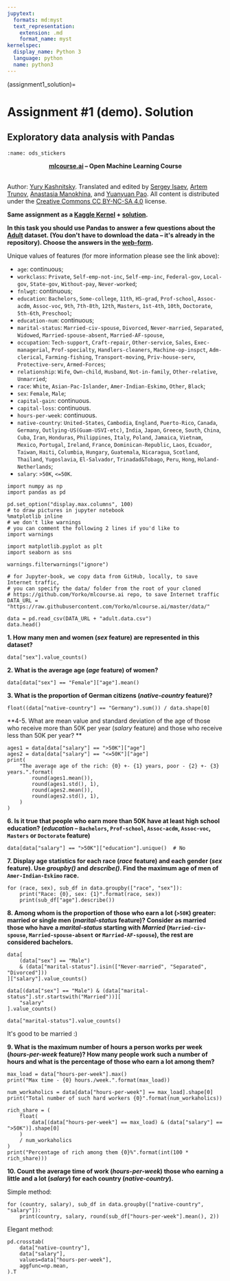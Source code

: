 ```yaml
---
jupytext:
  formats: md:myst
  text_representation:
    extension: .md
    format_name: myst
kernelspec:
  display_name: Python 3
  language: python
  name: python3
---
```


(assignment1_solution)=

# Assignment #1 (demo). Solution

## Exploratory data analysis with Pandas

```{figure} /_static/img/ods_stickers.jpg
:name: ods_stickers
```

**<center>[mlcourse.ai](https://mlcourse.ai) – Open Machine Learning Course** </center><br>

Author: [Yury Kashnitsky](https://www.linkedin.com/in/festline/). Translated and edited by [Sergey Isaev](https://www.linkedin.com/in/isvforall/), [Artem Trunov](https://www.linkedin.com/in/datamove/), [Anastasia Manokhina](https://www.linkedin.com/in/anastasiamanokhina/), and [Yuanyuan Pao](https://www.linkedin.com/in/yuanyuanpao/). All content is distributed under the [Creative Commons CC BY-NC-SA 4.0](https://creativecommons.org/licenses/by-nc-sa/4.0/) license.


**Same assignment as a [Kaggle Kernel](https://www.kaggle.com/kashnitsky/a1-demo-pandas-and-uci-adult-dataset) + [solution](https://www.kaggle.com/kashnitsky/a1-demo-pandas-and-uci-adult-dataset-solution).**

**In this task you should use Pandas to answer a few questions about the [Adult](https://archive.ics.uci.edu/ml/datasets/Adult) dataset. (You don't have to download the data – it's already  in the repository). Choose the answers in the [web-form](https://docs.google.com/forms/d/1uY7MpI2trKx6FLWZte0uVh3ULV4Cm_tDud0VDFGCOKg).**

Unique values of features (for more information please see the link above):
- `age`: continuous;
- `workclass`: `Private`, `Self-emp-not-inc`, `Self-emp-inc`, `Federal-gov`, `Local-gov`, `State-gov`, `Without-pay`, `Never-worked`;
- `fnlwgt`: continuous;
- `education`: `Bachelors`, `Some-college`, `11th`, `HS-grad`, `Prof-school`, `Assoc-acdm`, `Assoc-voc`, `9th`, `7th-8th`, `12th`, `Masters`, `1st-4th`, `10th`, `Doctorate`, `5th-6th`, `Preschool`;
- `education-num`: continuous;
- `marital-status`: `Married-civ-spouse`, `Divorced`, `Never-married`, `Separated`, `Widowed`, `Married-spouse-absent`, `Married-AF-spouse`,
- `occupation`: `Tech-support`, `Craft-repair`, `Other-service`, `Sales`, `Exec-managerial`, `Prof-specialty`, `Handlers-cleaners`, `Machine-op-inspct`, `Adm-clerical`, `Farming-fishing`, `Transport-moving`, `Priv-house-serv`, `Protective-serv`, `Armed-Forces`;
- `relationship`: `Wife`, `Own-child`, `Husband`, `Not-in-family`, `Other-relative`, `Unmarried`;
- `race`: `White`, `Asian-Pac-Islander`, `Amer-Indian-Eskimo`, `Other`, `Black`;
- `sex`: `Female`, `Male`;
- `capital-gain`: continuous.
- `capital-loss`: continuous.
- `hours-per-week`: continuous.
- `native-country`: `United-States`, `Cambodia`, `England`, `Puerto-Rico`, `Canada`, `Germany`, `Outlying-US(Guam-USVI-etc)`, `India`, `Japan`, `Greece`, `South`, `China`, `Cuba`, `Iran`, `Honduras`, `Philippines`, `Italy`, `Poland`, `Jamaica`, `Vietnam`, `Mexico`, `Portugal`, `Ireland`, `France`, `Dominican-Republic`, `Laos`, `Ecuador`, `Taiwan`, `Haiti`, `Columbia`, `Hungary`, `Guatemala`, `Nicaragua`, `Scotland`, `Thailand`, `Yugoslavia`, `El-Salvador`, `Trinadad&Tobago`, `Peru`, `Hong`, `Holand-Netherlands`;
- `salary`: `>50K`, `<=50K`.


```{code-cell} ipython3
import numpy as np
import pandas as pd

pd.set_option("display.max.columns", 100)
# to draw pictures in jupyter notebook
%matplotlib inline
# we don't like warnings
# you can comment the following 2 lines if you'd like to
import warnings

import matplotlib.pyplot as plt
import seaborn as sns

warnings.filterwarnings("ignore")
```


```{code-cell} ipython3
# for Jupyter-book, we copy data from GitHub, locally, to save Internet traffic,
# you can specify the data/ folder from the root of your cloned
# https://github.com/Yorko/mlcourse.ai repo, to save Internet traffic
DATA_URL = "https://raw.githubusercontent.com/Yorko/mlcourse.ai/master/data/"
```


```{code-cell} ipython3
data = pd.read_csv(DATA_URL + "adult.data.csv")
data.head()
```

**1. How many men and women (*sex* feature) are represented in this dataset?**


```{code-cell} ipython3
data["sex"].value_counts()
```

**2. What is the average age (*age* feature) of women?**


```{code-cell} ipython3
data[data["sex"] == "Female"]["age"].mean()
```

**3. What is the proportion of German citizens (*native-country* feature)?**


```{code-cell} ipython3
float((data["native-country"] == "Germany").sum()) / data.shape[0]
```

**4-5. What are mean value and standard deviation of the age of those who receive more than 50K per year (*salary* feature) and those who receive less than 50K per year? **


```{code-cell} ipython3
ages1 = data[data["salary"] == ">50K"]["age"]
ages2 = data[data["salary"] == "<=50K"]["age"]
print(
    "The average age of the rich: {0} +- {1} years, poor - {2} +- {3} years.".format(
        round(ages1.mean()),
        round(ages1.std(), 1),
        round(ages2.mean()),
        round(ages2.std(), 1),
    )
)
```

**6. Is it true that people who earn more than 50K have at least high school education? (*education* – `Bachelors`, `Prof-school`, `Assoc-acdm`, `Assoc-voc`, `Masters` or `Doctorate` feature)**


```{code-cell} ipython3
data[data["salary"] == ">50K"]["education"].unique()  # No
```

**7. Display age statistics for each race (*race* feature) and each gender (*sex* feature). Use *groupby()* and *describe()*. Find the maximum age of men of `Amer-Indian-Eskimo` race.**


```{code-cell} ipython3
for (race, sex), sub_df in data.groupby(["race", "sex"]):
    print("Race: {0}, sex: {1}".format(race, sex))
    print(sub_df["age"].describe())
```

**8. Among whom is the proportion of those who earn a lot (`>50K`) greater: married or single men (*marital-status* feature)? Consider as married those who have a *marital-status* starting with *Married* (`Married-civ-spouse`, `Married-spouse-absent` or `Married-AF-spouse`), the rest are considered bachelors.**


```{code-cell} ipython3
data[
    (data["sex"] == "Male")
    & (data["marital-status"].isin(["Never-married", "Separated", "Divorced"]))
]["salary"].value_counts()
```


```{code-cell} ipython3
data[(data["sex"] == "Male") & (data["marital-status"].str.startswith("Married"))][
    "salary"
].value_counts()
```


```{code-cell} ipython3
data["marital-status"].value_counts()
```

It's good to be married :)

**9. What is the maximum number of hours a person works per week (*hours-per-week* feature)? How many people work such a number of hours and what is the percentage of those who earn a lot among them?**


```{code-cell} ipython3
max_load = data["hours-per-week"].max()
print("Max time - {0} hours./week.".format(max_load))

num_workaholics = data[data["hours-per-week"] == max_load].shape[0]
print("Total number of such hard workers {0}".format(num_workaholics))

rich_share = (
    float(
        data[(data["hours-per-week"] == max_load) & (data["salary"] == ">50K")].shape[0]
    )
    / num_workaholics
)
print("Percentage of rich among them {0}%".format(int(100 * rich_share)))
```

**10. Count the average time of work (*hours-per-week*) those who earning a little and a lot (*salary*) for each country (*native-country*).**

Simple method:


```{code-cell} ipython3
for (country, salary), sub_df in data.groupby(["native-country", "salary"]):
    print(country, salary, round(sub_df["hours-per-week"].mean(), 2))
```

Elegant method:


```{code-cell} ipython3
pd.crosstab(
    data["native-country"],
    data["salary"],
    values=data["hours-per-week"],
    aggfunc=np.mean,
).T
```
